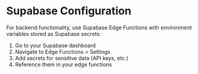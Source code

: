 
# Supabase Configuration

For backend functionality, use Supabase Edge Functions with environment variables stored as Supabase secrets:

1. Go to your Supabase dashboard
2. Navigate to Edge Functions > Settings
3. Add secrets for sensitive data (API keys, etc.)
4. Reference them in your edge functions

